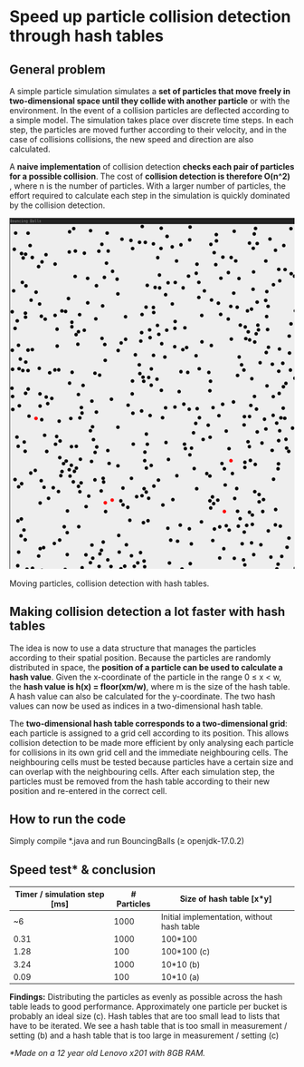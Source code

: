 # Speed up particle collision detection through hash tables #

## General problem ##
A simple particle simulation simulates a **set of particles that move freely in two-dimensional space until they collide with another particle** or with the environment. In the event of a collision
particles are deflected according to a simple model. The simulation takes place over discrete time steps. In each step, the particles are moved further according to their velocity, and in the case of collisions collisions, the new speed and direction are also calculated.

A **naive implementation** of collision detection **checks each pair of particles for a possible collision**. The cost of **collision detection is therefore O(n^2)** , where n is the number of particles. With a larger number of particles, the effort required to calculate each step in the simulation is quickly dominated by the collision detection.

![Screenshot of particle collision detection in action](https://github.com/oliolioli/SpeedUpCollisionDetection-through-HashTables/blob/main/bouncing.png)

Moving particles, collision detection with hash tables.

## Making collision detection a lot faster with hash tables ##
The idea is now to use a data structure that manages the particles according to their spatial position. Because the particles are randomly distributed in space, the **position of a particle can be used to calculate a hash value**. Given the x-coordinate of the particle in the range 0 ≤ x < w, the **hash value is h(x) = floor(xm/w)**, where m is the size of the hash table. A hash value can also be calculated for the y-coordinate. The two hash values can now be used as indices in a two-dimensional hash table.

The **two-dimensional hash table corresponds to a two-dimensional grid**: each particle is assigned to a grid cell according to its position. This allows collision detection to be made more efficient by only analysing each particle for collisions in its own grid cell and the immediate neighbouring cells. The neighbouring cells must be tested because particles have a certain size and can overlap with the neighbouring cells. After each simulation step, the particles must be removed from the hash table according to their new position and re-entered in the correct cell.

## How to run the code ##
Simply compile *.java and run BouncingBalls 
(≥ openjdk-17.0.2)

## Speed test* & conclusion ##

| Timer / simulation step [ms]     | # Particles | Size of hash table [x*y] |
| ------- | -------------- | ---------------------------------------------- |
| ~6      | 1000           | Initial implementation, without hash table     |
| 0.31	  | 1000	         | 100*100                                        |
| 1.28	  | 100	           | 100*100                                  (c)   |
| 3.24	  | 1000	         | 10*10                                    (b)   |
| 0.09	  | 100	           | 10*10                                    (a)   |

**Findings:**
Distributing the particles as evenly as possible across the hash table leads to good performance.
Approximately one particle per bucket is probably an ideal size (c). Hash tables that are too small lead to lists that have to be iterated.
We see a hash table that is too small in measurement / setting (b) and a hash table that is too large in measurement / setting (c)

_*Made on a 12 year old Lenovo x201 with 8GB RAM._
